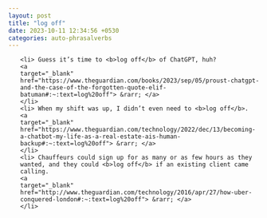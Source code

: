 ```yaml
---
layout: post
title: "log off"
date: 2023-10-11 12:34:56 +0530
categories: auto-phrasalverbs
---
```

<ol>

    <li> Guess it’s time to <b>log off</b> of ChatGPT, huh?
    <a 
    target="_blank" 
    href="https://www.theguardian.com/books/2023/sep/05/proust-chatgpt-and-the-case-of-the-forgotten-quote-elif-batuman#:~:text=log%20off"> &rarr; </a>
    </li>
    <li> When my shift was up, I didn’t even need to <b>log off</b>.
    <a 
    target="_blank" 
    href="https://www.theguardian.com/technology/2022/dec/13/becoming-a-chatbot-my-life-as-a-real-estate-ais-human-backup#:~:text=log%20off"> &rarr; </a>
    </li>
    <li> Chauffeurs could sign up for as many or as few hours as they wanted, and they could <b>log off</b> if an existing client came calling.
    <a 
    target="_blank" 
    href="http://www.theguardian.com/technology/2016/apr/27/how-uber-conquered-london#:~:text=log%20off"> &rarr; </a>
    </li>